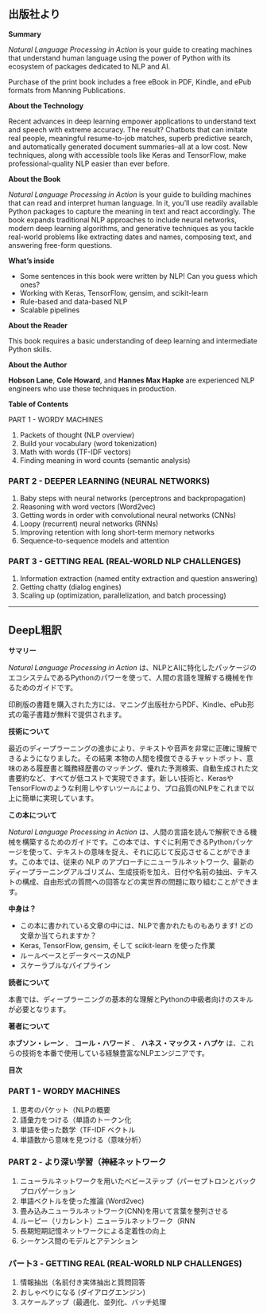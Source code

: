 ## 出版社より

**Summary**

_Natural Language Processing in Action_ is your guide to creating machines that understand human language using the power of Python with its ecosystem of packages dedicated to NLP and AI.

Purchase of the print book includes a free eBook in PDF, Kindle, and ePub formats from Manning Publications.

**About the Technology**

Recent advances in deep learning empower applications to understand text and speech with extreme accuracy. The result? Chatbots that can imitate real people, meaningful resume-to-job matches, superb predictive search, and automatically generated document summaries–all at a low cost. New techniques, along with accessible tools like Keras and TensorFlow, make professional-quality NLP easier than ever before.

**About the Book**

_Natural Language Processing in Action_ is your guide to building machines that can read and interpret human language. In it, you’ll use readily available Python packages to capture the meaning in text and react accordingly. The book expands traditional NLP approaches to include neural networks, modern deep learning algorithms, and generative techniques as you tackle real-world problems like extracting dates and names, composing text, and answering free-form questions.

**What’s inside**

- Some sentences in this book were written by NLP! Can you guess which ones?
- Working with Keras, TensorFlow, gensim, and scikit-learn
- Rule-based and data-based NLP
- Scalable pipelines

**About the Reader**

This book requires a basic understanding of deep learning and intermediate Python skills.

**About the Author**

**Hobson Lane**, **Cole Howard**, and **Hannes Max Hapke** are experienced NLP engineers who use these techniques in production.

**Table of Contents**

PART 1 - WORDY MACHINES

1. Packets of thought (NLP overview)
2. Build your vocabulary (word tokenization)
3. Math with words (TF-IDF vectors)
4. Finding meaning in word counts (semantic analysis)

### PART 2 - DEEPER LEARNING (NEURAL NETWORKS)

1. Baby steps with neural networks (perceptrons and backpropagation)
2. Reasoning with word vectors (Word2vec)
3. Getting words in order with convolutional neural networks (CNNs)
4. Loopy (recurrent) neural networks (RNNs)
5. Improving retention with long short-term memory networks
6. Sequence-to-sequence models and attention

### PART 3 - GETTING REAL (REAL-WORLD NLP CHALLENGES)

1. Information extraction (named entity extraction and question answering)
2. Getting chatty (dialog engines)
3. Scaling up (optimization, parallelization, and batch processing)

---

## DeepL粗訳

**サマリー**

_Natural Language Processing in Action_ は、NLPとAIに特化したパッケージのエコシステムであるPythonのパワーを使って、人間の言語を理解する機械を作るためのガイドです。

印刷版の書籍を購入された方には、マニング出版社からPDF、Kindle、ePub形式の電子書籍が無料で提供されます。

**技術について**

最近のディープラーニングの進歩により、テキストや音声を非常に正確に理解できるようになりました。その結果 本物の人間を模倣できるチャットボット、意味のある履歴書と職務経歴書のマッチング、優れた予測検索、自動生成された文書要約など、すべてが低コストで実現できます。新しい技術と、KerasやTensorFlowのような利用しやすいツールにより、プロ品質のNLPをこれまで以上に簡単に実現しています。

**この本について**

_Natural Language Processing in Action_ は、人間の言語を読んで解釈できる機械を構築するためのガイドです。この本では、すぐに利用できるPythonパッケージを使って、テキストの意味を捉え、それに応じて反応させることができます。この本では、従来の NLP のアプローチにニューラルネットワーク、最新のディープラーニングアルゴリズム、生成技術を加え、日付や名前の抽出、テキストの構成、自由形式の質問への回答などの実世界の問題に取り組むことができます。

**中身は？**

- この本に書かれている文章の中には、NLPで書かれたものもあります! どの文章か当てられますか？
- Keras, TensorFlow, gensim, そして scikit-learn を使った作業
- ルールベースとデータベースのNLP
- スケーラブルなパイプライン

**読者について**

本書では、ディープラーニングの基本的な理解とPythonの中級者向けのスキルが必要となります。

**著者について**

**ホブソン・レーン** 、 **コール・ハワード** 、 **ハネス・マックス・ハプケ** は、これらの技術を本番で使用している経験豊富なNLPエンジニアです。

**目次**

### PART 1 - WORDY MACHINES

1. 思考のパケット（NLPの概要
2. 語彙力をつける（単語のトークン化
3. 単語を使った数学（TF-IDF ベクトル
4. 単語数から意味を見つける（意味分析）

### PART 2 - より深い学習（神経ネットワーク

1. ニューラルネットワークを用いたベビーステップ（パーセプトロンとバックプロパゲーション
2. 単語ベクトルを使った推論 (Word2vec)
3. 畳み込みニューラルネットワーク(CNN)を用いて言葉を整列させる
4. ルーピー（リカレント）ニューラルネットワーク（RNN
5. 長期短期記憶ネットワークによる定着性の向上
6. シーケンス間のモデルとアテンション

### パート3 - GETTING REAL (REAL-WORLD NLP CHALLENGES)

1. 情報抽出（名前付き実体抽出と質問回答
2. おしゃべりになる (ダイアログエンジン)
3. スケールアップ（最適化、並列化、バッチ処理
